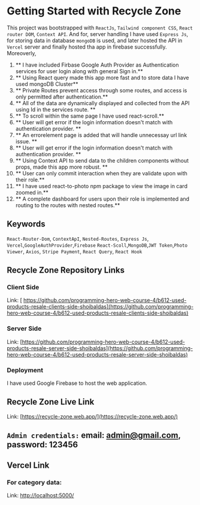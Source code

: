 # Getting Started with Recycle Zone

This project was bootstrapped with `ReactJs`, `Tailwind component CSS`, `React router DOM`, `Context API`. And for, server handling I have used `Express Js`, for storing data in database `mongoDB` is used, and later hosted the API in `Vercel` server and finally hosted tha app in firebase successfully. Moreoverly,

1. ** I have included Firbase Google Auth Provider as Authentication services for user login along with general Sign in.**
2. ** Using React query made this app more fast and to store data I have used mongoDB Cluster**
3. ** Private Routes prevent access through some routes, and access is only permitted after authentication.**
4. ** All of the data are dynamically displayed and collected from the API using Id in the services route. **
5. ** To scroll within the same page I have used react-scroll.**
6. ** User will get error if the login information doesn't match with authentication provider. **
7. ** An errorelement page is added that will handle unnecessay url link issue. **
8. ** User will get error if the login information doesn't match with authentication provider. **
9. ** Using Context API to send data to the children components without props, made this app more robust. **
10. ** User can only commit interaction when they are validate upon with their role.**
12. ** I have used react-to-photo npm package to view the image in card zoomed in.**
13. ** A complete dashboard for users upon their role is implemented and routing to the routes with nested routes.**


## Keywords
`React-Router-Dom`, `ContextApI`, `Nested-Routes`, `Express Js`, `Vercel`,`GoogleAuthProvider`,`Firebase` `React-Scoll`,`MongoDB`,`JWT Token`,`Photo Viewer`, `Axios`, `Stripe Payment`,  `React Query`, `React Hook`  

## Recycle Zone Repository Links

### Client Side

Link: [ https://github.com/programming-hero-web-course-4/b612-used-products-resale-clients-side-shoibaldas](https://github.com/programming-hero-web-course-4/b612-used-products-resale-clients-side-shoibaldas)

### Server Side

Link: [https://github.com/programming-hero-web-course-4/b612-used-products-resale-server-side-shoibaldas](https://github.com/programming-hero-web-course-4/b612-used-products-resale-server-side-shoibaldas)


### Deployment

I have used Google Firebase to host the web application.

## Recycle Zone Live Link

Link: [https://recycle-zone.web.app/](https://recycle-zone.web.app/)

## `Admin credentials:` email: admin@gmail.com, password: 123456

## Vercel Link 

### For category data:
Link: [http://localhost:5000/](http://localhost:5000/)

